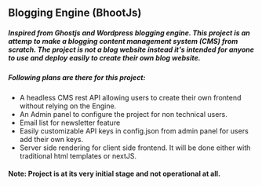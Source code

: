 ## Blogging Engine (BhootJs)
##### Inspired from Ghostjs and Wordpress blogging engine. This project is an attemp to make a blogging content management system (CMS) from scratch. The project is not a blog website instead it's intended for anyone to use and deploy easily to create their own blog website. 
##### Following plans are there for this project:
- A headless CMS rest API allowing users to create their own frontend without relying on the Engine.
- An Admin panel to configure the project for non technical users. 
- Email list for newsletter feature
- Easily customizable API keys in config.json from admin panel for users add their own keys.
- Server side rendering for client side frontend. It will be done either with traditional html templates or nextJS.
 
#### Note: Project is at its very initial stage and not operational at all.

